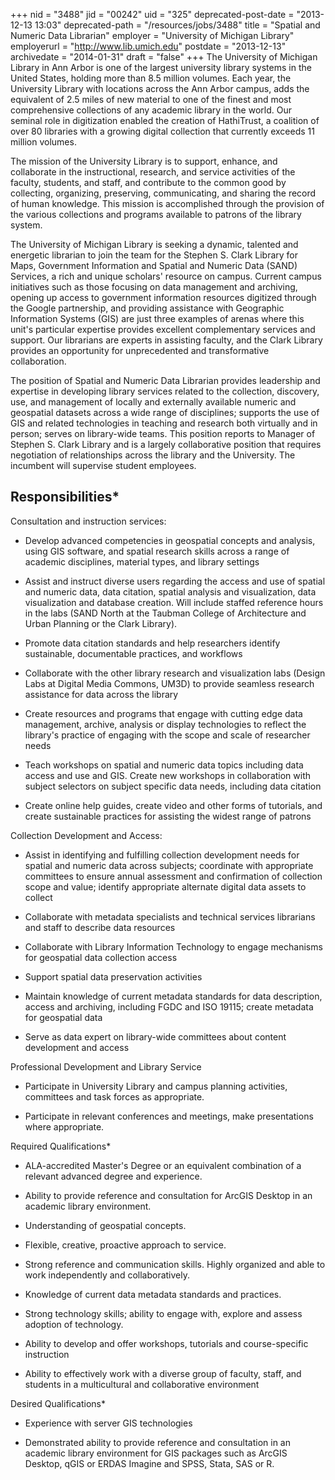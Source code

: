+++
nid = "3488"
jid = "00242"
uid = "325"
deprecated-post-date = "2013-12-13 13:03"
deprecated-path = "/resources/jobs/3488"
title = "Spatial and Numeric Data Librarian"
employer = "University of Michigan Library"
employerurl = "http://www.lib.umich.edu"
postdate = "2013-12-13"
archivedate = "2014-01-31"
draft = "false"
+++
The University of Michigan Library in Ann Arbor is one of the largest
university library systems in the United States, holding more than 8.5
million volumes. Each year, the University Library with locations across
the Ann Arbor campus, adds the equivalent of 2.5 miles of new material
to one of the finest and most comprehensive collections of any academic
library in the world. Our seminal role in digitization enabled the
creation of HathiTrust, a coalition of over 80 libraries with a growing
digital collection that currently exceeds 11 million volumes.

The mission of the University Library is to support, enhance, and
collaborate in the instructional, research, and service activities of
the faculty, students, and staff, and contribute to the common good by
collecting, organizing, preserving, communicating, and sharing the
record of human knowledge. This mission is accomplished through the
provision of the various collections and programs available to patrons
of the library system.

The University of Michigan Library is seeking a dynamic, talented and
energetic librarian to join the team for the Stephen S. Clark Library
for Maps, Government Information and Spatial and Numeric Data (SAND)
Services, a rich and unique scholars' resource on campus. Current
campus initiatives such as those focusing on data management and
archiving, opening up access to government information resources
digitized through the Google partnership, and providing assistance with
Geographic Information Systems (GIS) are just three examples of arenas
where this unit's particular expertise provides excellent complementary
services and support. Our librarians are experts in assisting faculty,
and the Clark Library provides an opportunity for unprecedented and
transformative collaboration.

The position of Spatial and Numeric Data Librarian provides leadership
and expertise in developing library services related to the collection,
discovery, use, and management of locally and externally available
numeric and geospatial datasets across a wide range of disciplines;
supports the use of GIS and related technologies in teaching and
research both virtually and in person; serves on library-wide teams.
This position reports to Manager of Stephen S. Clark Library and is a
largely collaborative position that requires negotiation of
relationships across the library and the University. The incumbent will
supervise student employees.

Responsibilities*
------------------

Consultation and instruction services:

-  Develop advanced competencies in geospatial concepts and analysis,
using GIS software, and spatial research skills across a range of
academic disciplines, material types, and library settings

-  Assist and instruct diverse users regarding the access and use of
spatial and numeric data, data citation, spatial analysis and
visualization, data visualization and database creation. Will include
staffed reference hours in the labs (SAND North at the Taubman College
of Architecture and Urban Planning or the Clark Library).

-  Promote data citation standards and help researchers identify
sustainable, documentable practices, and workflows

-  Collaborate with the other library research and visualization labs
(Design Labs at Digital Media Commons, UM3D) to provide seamless
research assistance for data across the library

-  Create resources and programs that engage with cutting edge data
management, archive, analysis or display technologies to reflect the
library's practice of engaging with the scope and scale of researcher
needs

-  Teach workshops on spatial and numeric data topics including data
access and use and GIS. Create new workshops in collaboration with
subject selectors on subject specific data needs, including data
citation

-  Create online help guides, create video and other forms of tutorials,
and create sustainable practices for assisting the widest range of
patrons

Collection Development and Access:

-  Assist in identifying and fulfilling collection development needs for
spatial and numeric data across subjects; coordinate with appropriate
committees to ensure annual assessment and confirmation of collection
scope and value; identify appropriate alternate digital data assets to
collect

-  Collaborate with metadata specialists and technical services
librarians and staff to describe data resources

-  Collaborate with Library Information Technology to engage mechanisms
for geospatial data collection access

-  Support spatial data preservation activities

-  Maintain knowledge of current metadata standards for data
description, access and archiving, including FGDC and ISO 19115; create
metadata for geospatial data

-  Serve as data expert on library-wide committees about content
development and access

Professional Development and Library Service

-  Participate in University Library and campus planning activities,
committees and task forces as appropriate.

-  Participate in relevant conferences and meetings, make presentations
where appropriate.
  
Required Qualifications*


-  ALA-accredited Master's Degree or an equivalent combination of a
relevant advanced degree and experience.

-  Ability to provide reference and consultation for ArcGIS Desktop in
an academic library environment.

-  Understanding of geospatial concepts.

-  Flexible, creative, proactive approach to service.

-  Strong reference and communication skills. Highly organized and able
to work independently and collaboratively.

-  Knowledge of current data metadata standards and practices.

-  Strong technology skills; ability to engage with, explore and assess
adoption of technology.

-  Ability to develop and offer workshops, tutorials and course-specific
instruction

-  Ability to effectively work with a diverse group of faculty, staff,
and students in a multicultural and collaborative environment

Desired Qualifications*


-  Experience with server GIS technologies

-  Demonstrated ability to provide reference and consultation in an
academic library environment for GIS packages such as ArcGIS Desktop,
qGIS or ERDAS Imagine and SPSS, Stata, SAS or R.
